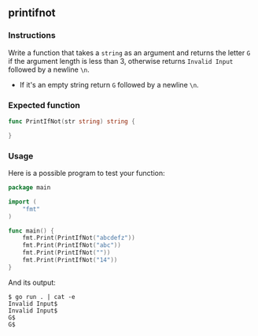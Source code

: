 ## printifnot

### Instructions

Write a function that takes a `string` as an argument and returns the letter `G` if the argument length is less than 3, otherwise returns `Invalid Input` followed by a newline `\n`.

- If it's an empty string return `G` followed by a newline `\n`.

### Expected function

```go
func PrintIfNot(str string) string {

}
```

### Usage

Here is a possible program to test your function:

```go
package main

import (
	"fmt"
)

func main() {
	fmt.Print(PrintIfNot("abcdefz"))
	fmt.Print(PrintIfNot("abc"))
	fmt.Print(PrintIfNot(""))
	fmt.Print(PrintIfNot("14"))
}
```

And its output:

```console
$ go run . | cat -e
Invalid Input$
Invalid Input$
G$
G$
```
